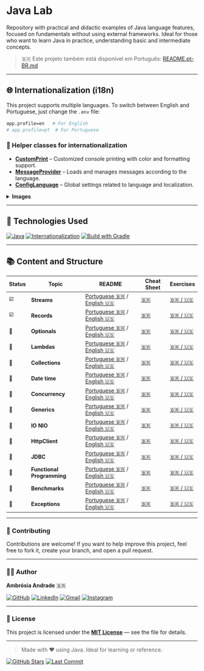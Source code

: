 # Java Lab

Repository with practical and didactic examples of Java language features, focused on fundamentals without using external frameworks. Ideal for those who want to learn Java in practice, understanding basic and intermediate concepts.

> 🇧🇷 Este projeto também está disponível em Português: [README.pt-BR.md](README.pt-BR.md)

---

## 🌐 Internationalization (i18n)

This project supports multiple languages. To switch between English and Portuguese, just change the `.env` file:

```sh
app.profile=en   # For English
# app.profile=pt  # For Portuguese
```

### 🧩 Helper classes for internationalization

- **[CustomPrint](src/main/java/config/CustomPrint.java)** – Customized console printing with color and formatting support.
- **[MessageProvider](src/main/java/config/MessageProvider.java)** – Loads and manages messages according to the language.
- **[ConfigLanguage](src/main/java/config/ConfigLanguage.java)** – Global settings related to language and localization.

<details>
<summary><b>Images</b></summary>

![stream-pt](./images/stream-pt.png) ![stream-en](./images/stream-en.png)

</details>

---

## 🚀 Technologies Used

[![Java][java-shield]][java-url] [![Internationalization][i18n-shield]][i18n-url] [![Build with Gradle][gradle-shield]][gradle-url]

---

## 📚 Content and Structure

| Status | Topic                      | README                                                                                             | Cheat Sheet                               | Exercises                                     |
| ------ | -------------------------- | -------------------------------------------------------------------------------------------------- | ----------------------------------------- | --------------------------------------------- |
| ☑️     | **Streams**                | [Portuguese 🇧🇷](docs/streams/README.pt-BR.md) / [English 🇺🇸](docs/streams/README.en-US.md)         | [🇧🇷](docs/streams/cheatcode.pt-BR.md)     | [🇧🇷 / 🇺🇸](docs/streams/exercise.en-pt.md)     |
| ☑️     | **Records**                | [Portuguese 🇧🇷](docs/records/README.pt-BR.md) / [English 🇺🇸](docs/records/README.en-US.md)         | [🇧🇷](docs/records/cheatcode.pt-BR.md)     | [🇧🇷 / 🇺🇸](docs/records/exercise.en-pt.md)     |
| 🚧     | **Optionals**              | [Portuguese 🇧🇷](docs/optionals/README.pt-BR.md) / [English 🇺🇸](docs/optionals/README.en-US.md)     | [🇧🇷](docs/optionals/cheatcode.pt-BR.md)   | [🇧🇷 / 🇺🇸](docs/optionals/exercise.en-pt.md)   |
| 🚧     | **Lambdas**                | [Portuguese 🇧🇷](docs/lambdas/README.pt-BR.md) / [English 🇺🇸](docs/lambdas/README.en-US.md)         | [🇧🇷](docs/lambdas/cheatcode.pt-BR.md)     | [🇧🇷 / 🇺🇸](docs/lambdas/exercise.en-pt.md)     |
| 🚧     | **Collections**            | [Portuguese 🇧🇷](docs/collections/README.pt-BR.md) / [English 🇺🇸](docs/collections/README.en-US.md) | [🇧🇷](docs/collections/cheatcode.pt-BR.md) | [🇧🇷 / 🇺🇸](docs/collections/exercise.en-pt.md) |
| 🚧     | **Date time**              | [Portuguese 🇧🇷](docs/date_time/README.pt-BR.md) / [English 🇺🇸](docs/date_time/README.en-US.md)     | [🇧🇷](docs/date_time/cheatcode.pt-BR.md)   | [🇧🇷 / 🇺🇸](docs/date_time/exercise.en-pt.md)   |
| 🚧     | **Concurrency**            | [Portuguese 🇧🇷](docs/concurrency/README.pt-BR.md) / [English 🇺🇸](docs/concurrency/README.en-US.md) | [🇧🇷](docs/concurrency/cheatcode.pt-BR.md) | [🇧🇷 / 🇺🇸](docs/concurrency/exercise.en-pt.md) |
| 🚧     | **Generics**               | [Portuguese 🇧🇷](docs/generics/README.pt-BR.md) / [English 🇺🇸](docs/generics/README.en-US.md)       | [🇧🇷](docs/generics/cheatcode.pt-BR.md)    | [🇧🇷 / 🇺🇸](docs/generics/exercise.en-pt.md)    |
| 🚧     | **IO NIO**                 | [Portuguese 🇧🇷](docs/io_nio/README.pt-BR.md) / [English 🇺🇸](docs/io_nio/README.en-US.md)           | [🇧🇷](docs/io_nio/cheatcode.pt-BR.md)      | [🇧🇷 / 🇺🇸](docs/io_nio/exercise.en-pt.md)      |
| 🚧     | **HttpClient**             | [Portuguese 🇧🇷](docs/http_client/README.pt-BR.md) / [English 🇺🇸](docs/http_client/README.en-US.md) | [🇧🇷](docs/http_client/cheatcode.pt-BR.md) | [🇧🇷 / 🇺🇸](docs/http_client/exercise.en-pt.md) |
| 🚧     | **JDBC**                   | [Portuguese 🇧🇷](docs/jdbc/README.pt-BR.md) / [English 🇺🇸](docs/jdbc/README.en-US.md)               | [🇧🇷](docs/jdbc/cheatcode.pt-BR.md)        | [🇧🇷 / 🇺🇸](docs/jdbc/exercise.en-pt.md)        |
| 🚧     | **Functional Programming** | [Portuguese 🇧🇷](docs/func_prog/README.pt-BR.md) / [English 🇺🇸](docs/func_prog/README.en-US.md)     | [🇧🇷](docs/func_prog/cheatcode.pt-BR.md)   | [🇧🇷 / 🇺🇸](docs/func_prog/exercise.en-pt.md)   |
| 🚧     | **Benchmarks**             | [Portuguese 🇧🇷](docs/benchmarks/README.pt-BR.md) / [English 🇺🇸](docs/benchmarks/README.en-US.md)   | [🇧🇷](docs/benchmarks/cheatcode.pt-BR.md)  | [🇧🇷 / 🇺🇸](docs/benchmarks/exercise.en-pt.md)  |
| 🚧     | **Exceptions**             | [Portuguese 🇧🇷](docs/exceptions/README.pt-BR.md) / [English 🇺🇸](docs/exceptions/README.en-US.md)   | [🇧🇷](docs/exceptions/cheatcode.pt-BR.md)  | [🇧🇷 / 🇺🇸](docs/exceptions/exercise.en-pt.md)  |

---

### 🤝 Contributing

Contributions are welcome!
If you want to help improve this project, feel free to fork it, create your branch, and open a pull request.

---

### 🐱‍👤 Author

**Ambrósia Andrade** 🇧🇷

[![GitHub][github-shield]][github-url] [![LinkedIn][linkedin-shield]][linkedin-url] [![Gmail][gmail-shield]][gmail-url] [![Instagram][instagram-shield]][instagram-url]

---

### 📝 License

This project is licensed under the **[MIT License](LICENSE)** — see the file for details.

---

> Made with ❤️ using Java. Ideal for learning or reference.

[![GitHub Stars](https://img.shields.io/github/stars/ambrosiaandrade/java-lab?style=social)](https://github.com/ambrosiaandrade/java-lab/stargazers)
[![Last Commit](https://img.shields.io/github/last-commit/ambrosiaandrade/java-lab?color=informational)](https://github.com/ambrosiaandrade/java-lab)

<!-- MARKDOWN LINKS & IMAGES -->

[java-shield]: https://img.shields.io/badge/Java-21-007396?style=for-the-badge&logo=java&logoColor=white
[java-url]: https://www.oracle.com/java/
[i18n-shield]: https://img.shields.io/badge/Internationalization-i18n-blue?style=for-the-badge
[i18n-url]: https://en.wikipedia.org/wiki/Internationalization_and_localization
[gradle-shield]: https://img.shields.io/badge/Build%20with-Gradle-02303A.svg?style=for-the-badge&logo=gradle
[gradle-url]: https://gradle.org/

<!-- Social media -->

[instagram-shield]: https://img.shields.io/badge/-Instagram-E4405F?style=for-the-badge&logo=instagram&logoColor=white
[instagram-url]: https://www.instagram.com/ambrosia_andrade_br/
[linkedin-shield]: https://img.shields.io/badge/-LinkedIn-black.svg?style=for-the-badge&logo=linkedin&colorB=blue
[linkedin-url]: https://linkedin.com/in/ambrosiaandrade
[gmail-shield]: https://img.shields.io/badge/-Gmail-EA4335?style=for-the-badge&logo=gmail&logoColor=white
[gmail-url]: mailto:ambrosiaandrade.pe@gmail.com
[github-shield]: https://img.shields.io/badge/-GitHub-181717?style=for-the-badge&logo=GitHub&logoColor=white
[github-url]: https://github.com/ambrosiaandrade
